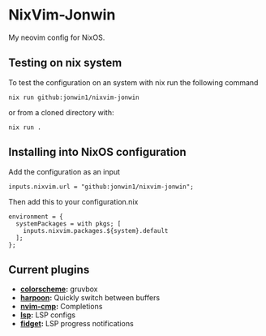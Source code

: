 # NixVim-Jonwin

My neovim config for NixOS.

## Testing on nix system
To test the configuration on an system with nix run the following command

```
nix run github:jonwin1/nixvim-jonwin
```
or from a cloned directory with:
```
nix run .
```

## Installing into NixOS configuration

Add the configuration as an input

```
inputs.nixvim.url = "github:jonwin1/nixvim-jonwin";
```

Then add this to your configuration.nix

```
environment = {
  systemPackages = with pkgs; [
    inputs.nixvim.packages.${system}.default
  ];
};
```

## Current plugins

- **[colorscheme](config/color.nix):** gruvbox
- **[harpoon](config/harpoon.nix):** Quickly switch between buffers
- **[nvim-cmp](config/cmp.nix):** Completions
- **[lsp](config/lsp.nix):** LSP configs
- **[fidget](config/fidget.nix):** LSP progress notifications
